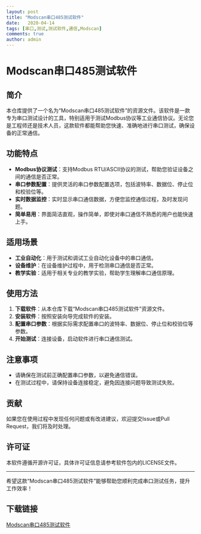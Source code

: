 ```yaml
---
layout: post
title: "Modscan串口485测试软件"
date:   2020-04-14
tags: [串口,测试,测试软件,通信,Modscan]
comments: true
author: admin
---
```

# Modscan串口485测试软件

## 简介

本仓库提供了一个名为“Modscan串口485测试软件”的资源文件。该软件是一款专为串口测试设计的工具，特别适用于测试Modbus协议等工业通信协议。无论您是工程师还是技术人员，这款软件都能帮助您快速、准确地进行串口测试，确保设备的正常通信。

## 功能特点

- **Modbus协议测试**：支持Modbus RTU/ASCII协议的测试，帮助您验证设备之间的通信是否正常。
- **串口参数配置**：提供灵活的串口参数配置选项，包括波特率、数据位、停止位和校验位等。
- **实时数据监控**：实时显示串口通信数据，方便您监控通信过程，及时发现问题。
- **简单易用**：界面简洁直观，操作简单，即使对串口通信不熟悉的用户也能快速上手。

## 适用场景

- **工业自动化**：用于测试和调试工业自动化设备中的串口通信。
- **设备维护**：在设备维护过程中，用于检测串口通信是否正常。
- **教学实验**：适用于相关专业的教学实验，帮助学生理解串口通信原理。

## 使用方法

1. **下载软件**：从本仓库下载“Modscan串口485测试软件”资源文件。
2. **安装软件**：按照安装向导完成软件的安装。
3. **配置串口参数**：根据实际需求配置串口的波特率、数据位、停止位和校验位等参数。
4. **开始测试**：连接设备，启动软件进行串口通信测试。

## 注意事项

- 请确保在测试前正确配置串口参数，以避免通信错误。
- 在测试过程中，请保持设备连接稳定，避免因连接问题导致测试失败。

## 贡献

如果您在使用过程中发现任何问题或有改进建议，欢迎提交Issue或Pull Request，我们将及时处理。

## 许可证

本软件遵循开源许可证，具体许可证信息请参考软件包内的LICENSE文件。

---

希望这款“Modscan串口485测试软件”能够帮助您顺利完成串口测试任务，提升工作效率！

## 下载链接

[Modscan串口485测试软件](https://pan.quark.cn/s/88ec5e86f99e)